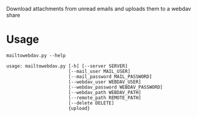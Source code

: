 Download attachments from unread emails and uploads them to a webdav share

# Usage
```mailtowebdav.py --help```

```
usage: mailtowebdav.py [-h] [--server SERVER] 
                       [--mail_user MAIL_USER]
                       [--mail_password MAIL_PASSWORD]
                       [--webdav_user WEBDAV_USER]
                       [--webdav_password WEBDAV_PASSWORD]
                       [--webdav_path WEBDAV_PATH] 
                       [--remote_path REMOTE_PATH]
                       [--delete DELETE]
                       {upload} 
```

